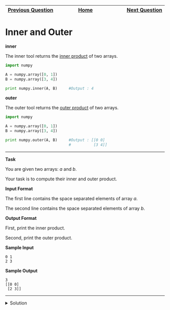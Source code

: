 | <img width=1000>[Previous Question](https://github.com/Kevin-Lago/python-hackerrank-solutions/tree/main/src/python/numpy/dot_and_cross)</img> | <img width=1000>[Home](https://github.com/Kevin-Lago/python-hackerrank-solutions)</img> | <img width=1000>[Next Question](https://github.com/Kevin-Lago/python-hackerrank-solutions/tree/main/src/python/numpy/polynomials)</img> |
|:---|:---:|---:|

# Inner and Outer

__inner__

The inner tool returns the [inner product]() of two arrays.

```python
import numpy

A = numpy.array([0, 1])
B = numpy.array([3, 4])

print numpy.inner(A, B)     #Output : 4
```

__outer__

The outer tool returns the [outer product]() of two arrays.

```python
import numpy

A = numpy.array([0, 1])
B = numpy.array([3, 4])

print numpy.outer(A, B)     #Output : [[0 0]
                            #          [3 4]]
```

---

__Task__

You are given two arrays: $a$ and $b$.

Your task is to compute their inner and outer product.

__Input Format__

The first line contains the space separated elements of array $a$.

The second line contains the space separated elements of array $b$.

__Output Format__

First, print the inner product.

Second, print the outer product.

__Sample Input__

```
0 1
2 3
```

__Sample Output__

```
3
[[0 0]
 [2 3]]
```

---

<details><summary>Solution</summary>
    
```python
import numpy

if __name__ == '__main__':
    a = numpy.array(list(map(int, input().split())))
    b = numpy.array(list(map(int, input().split())))
    
    print(numpy.inner(a, b))
    print(numpy.outer(a, b))
```
</details>

